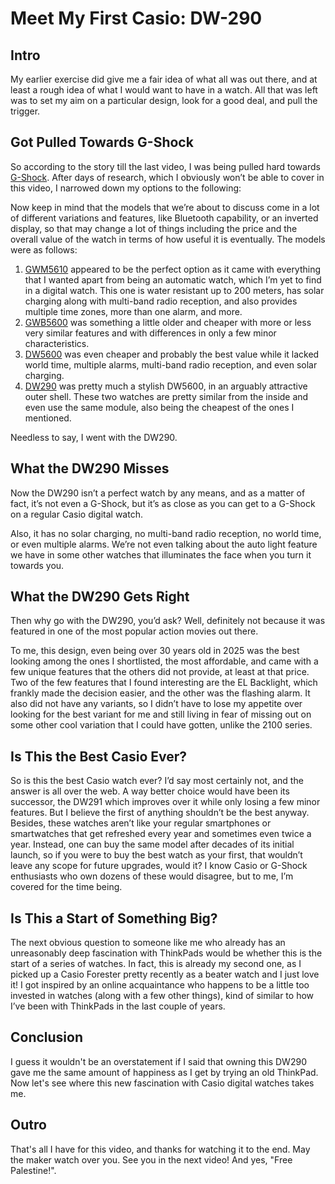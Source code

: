# Meet My First Casio: DW-290

## Intro

My earlier exercise did give me a fair idea of what all was out there, and at least a rough idea of what I would want to have in a watch. All that was left was to set my aim on a particular design, look for a good deal, and pull the trigger.

## Got Pulled Towards G-Shock

So according to the story till the last video, I was being pulled hard towards [G-Shock](https://gshock.casio.com). After days of research, which I obviously won’t be able to cover in this video, I narrowed down my options to the following:

Now keep in mind that the models that we’re about to discuss come in a lot of different variations and features, like Bluetooth capability, or an inverted display, so that may change a lot of things including the price and the overall value of the watch in terms of how useful it is eventually. The models were as follows:

1. [GWM5610](https://www.casio.com/us/watches/gshock/product.GW-M5610-1) appeared to be the perfect option as it came with everything that I wanted apart from being an automatic watch, which I’m yet to find in a digital watch. This one is water resistant up to 200 meters, has solar charging along with multi-band radio reception, and also provides multiple time zones, more than one alarm, and more.
2. [GWB5600](https://www.casio.com/intl/watches/gshock/product.GW-B5600HR-1) was something a little older and cheaper with more or less very similar features and with differences in only a few minor characteristics.
3. [DW5600](https://www.casio.com/us/watches/gshock/product.DW-5600E-1V) was even cheaper and probably the best value while it lacked world time, multiple alarms, multi-band radio reception, and even solar charging.
4. [DW290](https://www.casio.com/us/watches/casio/product.DW-290-1V) was pretty much a stylish DW5600, in an arguably attractive outer shell. These two watches are pretty similar from the inside and even use the same module, also being the cheapest of the ones I mentioned.

Needless to say, I went with the DW290.

## What the DW290 Misses

Now the DW290 isn’t a perfect watch by any means, and as a matter of fact, it’s not even a G-Shock, but it’s as close as you can get to a G-Shock on a regular Casio digital watch.

Also, it has no solar charging, no multi-band radio reception, no world time, or even multiple alarms. We’re not even talking about the auto light feature we have in some other watches that illuminates the face when you turn it towards you.

## What the DW290 Gets Right

Then why go with the DW290, you’d ask? Well, definitely not because it was featured in one of the most popular action movies out there.

To me, this design, even being over 30 years old in 2025 was the best looking among the ones I shortlisted, the most affordable, and came with a few unique features that the others did not provide, at least at that price. Two of the few features that I found interesting are the EL Backlight, which frankly made the decision easier, and the other was the flashing alarm. It also did not have any variants, so I didn’t have to lose my appetite over looking for the best variant for me and still living in fear of missing out on some other cool variation that I could have gotten, unlike the 2100 series.

## Is This the Best Casio Ever?

So is this the best Casio watch ever? I’d say most certainly not, and the answer is all over the web. A way better choice would have been its successor, the DW291 which improves over it while only losing a few minor features. But I believe the first of anything shouldn’t be the best anyway. Besides, these watches aren’t like your regular smartphones or smartwatches that get refreshed every year and sometimes even twice a year. Instead, one can buy the same model after decades of its initial launch, so if you were to buy the best watch as your first, that wouldn’t leave any scope for future upgrades, would it? I know Casio or G-Shock enthusiasts who own dozens of these would disagree, but to me, I’m covered for the time being.

## Is This a Start of Something Big?

The next obvious question to someone like me who already has an unreasonably deep fascination with ThinkPads would be whether this is the start of a series of watches. In fact, this is already my second one, as I picked up a Casio Forester pretty recently as a beater watch and I just love it! I got inspired by an online acquaintance who happens to be a little too invested in watches (along with a few other things), kind of similar to how I’ve been with ThinkPads in the last couple of years.

## Conclusion

I guess it wouldn't be an overstatement if I said that owning this DW290 gave me the same amount of happiness as I get by trying an old ThinkPad. Now let's see where this new fascination with Casio digital watches takes me.

## Outro

That's all I have for this video, and thanks for watching it to the end. May the maker watch over you. See you in the next video! And yes, "Free Palestine!".
